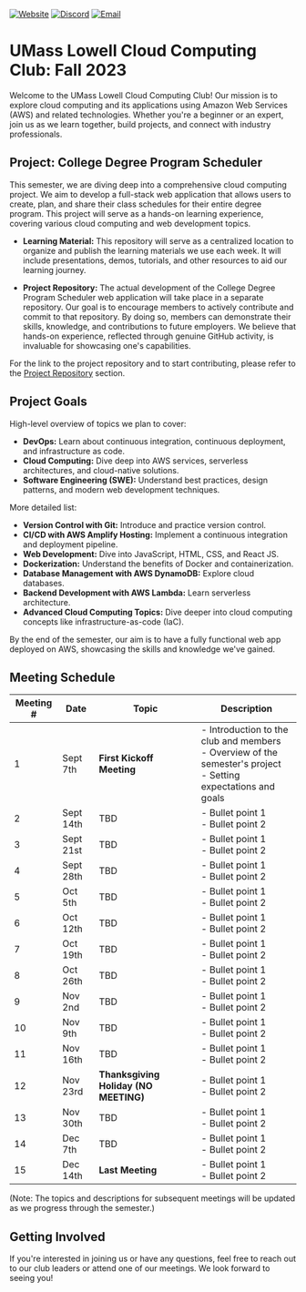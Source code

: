 [![Website](https://img.shields.io/badge/Website-UML%20Engage-blue.svg?style=for-the-badge)](https://umasslowellclubs.campuslabs.com/engage/organization/cloudcomputingclub)
[![Discord](https://img.shields.io/discord/890983857938116729?logo=discord&logoColor=white&style=for-the-badge)](https://discord.gg/WC2NdqYtDt)
[![Email](https://img.shields.io/badge/Email-cloudcomputingclub%40uml.edu-red.svg?logo=gmail&logoColor=white&style=for-the-badge)](mailto:cloudcomputingclub@uml.edu)

# UMass Lowell Cloud Computing Club: Fall 2023

Welcome to the UMass Lowell Cloud Computing Club! Our mission is to explore cloud computing and its applications using Amazon Web Services (AWS) and related technologies. Whether you're a beginner or an expert, join us as we learn together, build projects, and connect with industry professionals.

## Project: College Degree Program Scheduler

This semester, we are diving deep into a comprehensive cloud computing project. We aim to develop a full-stack web application that allows users to create, plan, and share their class schedules for their entire degree program. This project will serve as a hands-on learning experience, covering various cloud computing and web development topics.

- **Learning Material:** This repository will serve as a centralized location to organize and publish the learning materials we use each week. It will include presentations, demos, tutorials, and other resources to aid our learning journey.

- **Project Repository:** The actual development of the College Degree Program Scheduler web application will take place in a separate repository. Our goal is to encourage members to actively contribute and commit to that repository. By doing so, members can demonstrate their skills, knowledge, and contributions to future employers. We believe that hands-on experience, reflected through genuine GitHub activity, is invaluable for showcasing one's capabilities.

For the link to the project repository and to start contributing, please refer to the [Project Repository](#) section.

## Project Goals

High-level overview of topics we plan to cover:
- **DevOps:** Learn about continuous integration, continuous deployment, and infrastructure as code.
- **Cloud Computing:** Dive deep into AWS services, serverless architectures, and cloud-native solutions.
- **Software Engineering (SWE):** Understand best practices, design patterns, and modern web development techniques.

More detailed list:
- **Version Control with Git:** Introduce and practice version control.
- **CI/CD with AWS Amplify Hosting:** Implement a continuous integration and deployment pipeline.
- **Web Development:** Dive into JavaScript, HTML, CSS, and React JS.
- **Dockerization:** Understand the benefits of Docker and containerization.
- **Database Management with AWS DynamoDB:** Explore cloud databases.
- **Backend Development with AWS Lambda:** Learn serverless architecture.
- **Advanced Cloud Computing Topics:** Dive deeper into cloud computing concepts like infrastructure-as-code (IaC).

By the end of the semester, our aim is to have a fully functional web app deployed on AWS, showcasing the skills and knowledge we've gained.

## Meeting Schedule

| Meeting # | Date       | Topic                | Description                                 |
|-----------|------------|----------------------|---------------------------------------------|
| 1         | Sept 7th   | **First Kickoff Meeting**      | - Introduction to the club and members<br>- Overview of the semester's project<br>- Setting expectations and goals |
| 2         | Sept 14th  | TBD                  | - Bullet point 1<br>- Bullet point 2        |
| 3         | Sept 21st  | TBD                  | - Bullet point 1<br>- Bullet point 2        |
| 4         | Sept 28th  | TBD                  | - Bullet point 1<br>- Bullet point 2        |
| 5         | Oct 5th    | TBD                  | - Bullet point 1<br>- Bullet point 2        |
| 6         | Oct 12th   | TBD                  | - Bullet point 1<br>- Bullet point 2        |
| 7         | Oct 19th   | TBD                  | - Bullet point 1<br>- Bullet point 2        |
| 8         | Oct 26th   | TBD                  | - Bullet point 1<br>- Bullet point 2        |
| 9         | Nov 2nd    | TBD                  | - Bullet point 1<br>- Bullet point 2        |
| 10        | Nov 9th    | TBD                  | - Bullet point 1<br>- Bullet point 2        |
| 11        | Nov 16th   | TBD                  | - Bullet point 1<br>- Bullet point 2        |
| 12        | Nov 23rd   | **Thanksgiving Holiday (NO MEETING)** | - Bullet point 1<br>- Bullet point 2        |
| 13        | Nov 30th   | TBD                  | - Bullet point 1<br>- Bullet point 2        |
| 14        | Dec 7th    | TBD                  | - Bullet point 1<br>- Bullet point 2        |
| 15        | Dec 14th   | **Last Meeting**                  | - Bullet point 1<br>- Bullet point 2        |

(Note: The topics and descriptions for subsequent meetings will be updated as we progress through the semester.)

## Getting Involved
If you're interested in joining us or have any questions, feel free to reach out to our club leaders or attend one of our meetings. We look forward to seeing you!
